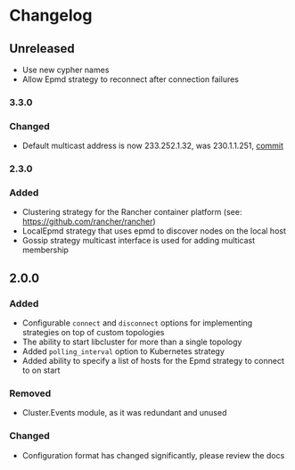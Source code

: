 # Changelog

## Unreleased

- Use new cypher names
- Allow Epmd strategy to reconnect after connection failures

### 3.3.0

### Changed

- Default multicast address is now 233.252.1.32, was 230.1.1.251, [commit](https://github.com/bitwalker/libcluster/commit/449a65e14f152a83a0f8ee371f05743610cd292f)


### 2.3.0

### Added

- Clustering strategy for the Rancher container platform (see: https://github.com/rancher/rancher)
- LocalEpmd strategy that uses epmd to discover nodes on the local host
- Gossip strategy multicast interface is used for adding multicast membership

## 2.0.0

### Added

- Configurable `connect` and `disconnect` options for implementing strategies
  on top of custom topologies
- The ability to start libcluster for more than a single topology
- Added `polling_interval` option to Kubernetes strategy
- Added ability to specify a list of hosts for the Epmd strategy to connect to on start

### Removed

- Cluster.Events module, as it was redundant and unused

### Changed

- Configuration format has changed significantly, please review the docs

